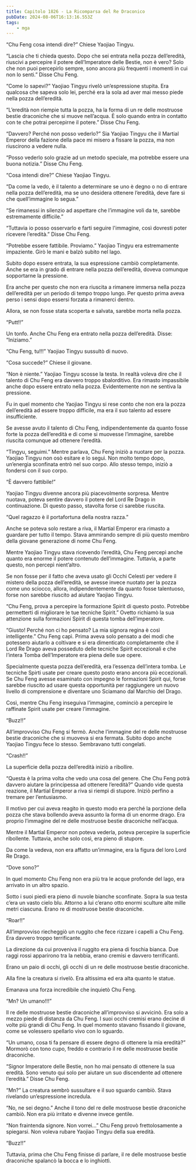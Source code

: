 ```yaml
---
title: Capitolo 1826 - La Ricomparsa del Re Draconico
pubDate: 2024-08-06T16:13:16.553Z
tags:
    - mga
---
```



“Chu Feng cosa intendi dire?” Chiese Yaojiao Tingyu.


“Lascia che ti chieda questo. Dopo che sei entrata nella pozza dell’eredità, riuscivi a percepire il potere dell’Imperatore delle Bestie, non è vero? Solo che non puoi percepirlo sempre, sono ancora più frequenti i momenti in cui non lo senti.” Disse Chu Feng.

“Come lo sapevi?” Yaojiao Tingyu rivelò un’espressione stupita. Era qualcosa che sapeva solo lei, perché era la sola ad aver mai messo piede nella pozza dell’eredità.


“L’eredità non riempie tutta la pozza, ha la forma di un re delle mostruose bestie draconiche che si muove nell’acqua. È solo quando entra in contatto con te che potrai percepirne il potere.” Disse Chu Feng.


“Davvero? Perché non posso vederlo?” Sia Yaojiao Tingyu che il Martial Emperor della fazione della pace mi misero a fissare la pozza, ma non riuscirono a vedere nulla.


“Posso vederlo solo grazie ad un metodo speciale, ma potrebbe essere una buona notizia.” Disse Chu Feng.

“Cosa intendi dire?” Chiese Yaojiao Tingyu.

“Da come la vedo, è il talento a determinare se uno è degno o no di entrare nella pozza dell’eredità, ma se uno desidera ottenere l’eredità, deve fare sì che quell’immagine lo segua.”


“Se rimanessi in silenzio ad aspettare che l’immagine voli da te, sarebbe estremamente difficile.”


“Tuttavia io posso osservarlo e farti seguire l'immagine, così dovresti poter ricevere l’eredità.” Disse Chu Feng.


“Potrebbe essere fattibile. Proviamo.” Yaojiao Tingyu era estremamente impaziente. Girò le mani e balzò subito nel lago.


Subito dopo essere entrata, la sua espressione cambiò completamente. Anche se era in grado di entrare nella pozza dell’eredità, doveva comunque sopportarne la pressione.


Era anche per questo che non era riuscita a rimanere immersa nella pozza dell’eredità per un periodo di tempo troppo lungo. Per questo prima aveva perso i sensi dopo essersi forzata a rimanerci dentro.


Allora, se non fosse stata scoperta e salvata, sarebbe morta nella pozza.

“Putt!!”


Un tonfo. Anche Chu Feng era entrato nella pozza dell’eredità. Disse: “Iniziamo.”


“Chu Feng, tu!!!” Yaojiao Tingyu sussultò di nuovo.

“Cosa succede?” Chiese il giovane.

“Non è niente.” Yaojiao Tingyu scosse la testa. In realtà voleva dire che il talento di Chu Feng era davvero troppo sbalorditivo. Era rimasto impassibile anche dopo essere entrato nella pozza. Evidentemente non ne sentiva la pressione.


Fu in quel momento che Yaojiao Tingyu si rese conto che non era la pozza dell’eredità ad essere troppo difficile, ma era il suo talento ad essere insufficiente.

Se avesse avuto il talento di Chu Feng, indipendentemente da quanto fosse forte la pozza dell’eredità e di come si muovesse l’immagine, sarebbe riuscita comunque ad ottenere l’eredità.


“Tingyu, seguimi.” Mentre parlava, Chu Feng iniziò a nuotare per la pozza. Yaojiao Tingyu non osò esitare e lo seguì. Non molto tempo dopo, un’energia sconfinata entrò nel suo corpo. Allo stesso tempo, iniziò a fondersi con il suo corpo.

“È davvero fattibile!”

Yaojiao Tingyu divenne ancora più piacevolmente sorpresa. Mentre nuotava, poteva sentire davvero il potere del Lord Re Drago in continuazione. Di questo passo, stavolta forse ci sarebbe riuscita.


“Quel ragazzo è il portafortuna della nostra razza.”


Anche se poteva solo restare a riva, il Martial Emperor era rimasto a guardare per tutto il tempo. Stava ammirando sempre di più questo membro della giovane generazione di nome Chu Feng.


Mentre Yaojiao Tingyu stava ricevendo l’eredità, Chu Feng percepì anche quanto era enorme il potere contenuto dell’immagine. Tuttavia, a parte questo, non percepì nient’altro.


Se non fosse per il fatto che aveva usato gli Occhi Celesti per vedere il mistero della pozza dell’eredità, se avesse invece nuotato per la pozza come uno sciocco, allora, indipendentemente da quanto fosse talentuoso, forse non sarebbe riuscito ad aiutare Yaojiao Tingyu.


“Chu Feng, prova a percepire la formazione Spirit di questo posto. Potrebbe permetterti di migliorare le tue tecniche Spirit.” Ovetto richiamò la sua attenzione sulla formazioni Spirit di questa tomba dell’imperatore.

“Giusto! Perché non ci ho pensato? La mia signora regina è così intelligente.” Chu Feng capì. Prima aveva solo pensato a dei modi che potessero aiutarlo a coltivare e si era dimenticato completamente che il Lord Re Drago aveva posseduto delle tecniche Spirit eccezionali e che l’intera Tomba dell’Imperatore era piena delle sue opere.


Specialmente questa pozza dell’eredità, era l’essenza dell’intera tomba. Le tecniche Spirti usate per creare questo posto erano ancora più eccezionali. Se Chu Feng avesse esaminato con impegno le formazioni Spirit qui, forse sarebbe riuscito ad usare questa opportunità per raggiungere un nuovo livello di comprensione e diventare uno Sciamano dal Marchio del Drago.


Così, mentre Chu Feng inseguiva l’immagine, cominciò a percepire le raffinate Spirit usate per creare l’immagine.

“Buzz!!”


All’improvviso Chu Feng si fermò. Anche l’immagine del re delle mostruose bestie draconiche che si muoveva si era fermata. Subito dopo anche Yaojiao Tingyu fece lo stesso. Sembravano tutti congelati.


“Crash!!”


La superficie della pozza dell’eredità iniziò a ribollire.

“Questa è la prima volta che vedo una cosa del genere. Che Chu Feng potrà davvero aiutare la principessa ad ottenere l’eredità?” Quando vide questa reazione, il Martial Emperor a riva si riempì di stupore. Iniziò perfino a tremare per l’entusiasmo.


Il motivo per cui aveva reagito in questo modo era perché la porzione della pozza che stava bollendo aveva assunto la forma di un enorme drago. Era proprio l’immagine del re delle mostruose bestie draconiche nell’acqua.


Mentre il Martial Emperor non poteva vederla, poteva percepire la superficie ribollente. Tuttavia, anche solo così, era pieno di stupore.


Da come la vedeva, non era affatto un’immagine, era la figura del loro Lord Re Drago.

“Dove sono?”


In quel momento Chu Feng non era più tra le acque profonde del lago, era arrivato in un altro spazio.


Sotto i suoi piedi era pieno di nuvole bianche sconfinate. Sopra la sua testa c’era un vasto cielo blu. Attorno a lui c’erano otto enormi sculture alte mille metri ciascuna. Erano re di mostruose bestie draconiche.

“Roar!!”

All’improvviso riecheggiò un ruggito che fece rizzare i capelli a Chu Feng. Era davvero troppo terrificante.


La direzione da cui proveniva il ruggito era piena di foschia bianca. Due raggi rossi apparirono tra la nebbia, erano cremisi e davvero terrificanti.


Erano un paio di occhi, gli occhi di un re delle mostruose bestie draconiche.


Alla fine la creatura si rivelò. Era altissima ed era alta quanto le statue.


Emanava una forza incredibile che inquietò Chu Feng.

“Mn? Un umano!!!”


Il re delle mostruose bestie draconiche all’improvviso si avvicinò. Era solo a mezzo piede di distanza da Chu Feng. I suoi occhi cremisi erano decine di volte più grandi di Chu Feng. In quel momento stavano fissando il giovane, come se volessero spellarlo vivo con lo sguardo.


“Un umano, cosa ti fa pensare di essere degno di ottenere la mia eredità?” Mormorò con tono cupo, freddo e contrario il re delle mostruose bestie draconiche.


“Signor Imperatore delle Bestie, non ho mai pensato di ottenere la sua eredità. Sono venuto qui solo per aiutare un suo discendente ad ottenere l’eredità.” Disse Chu Feng.


“Mn?” La creatura sembrò sussultare e il suo sguardo cambiò. Stava rivelando un’espressione incredula.

“No, ne sei degno.” Anche il tono del re delle mostruose bestie draconiche cambiò. Non era più irritato e divenne invece gentile.

“Non fraintenda signore. Non vorrei…” Chu Feng provò frettolosamente a spiegarsi. Non voleva rubare Yaojiao Tingyu della sua eredità.


“Buzz!!”


Tuttavia, prima che Chu Feng finisse di parlare, il re delle mostruose bestie draconiche spalancò la bocca e lo inghiottì.



